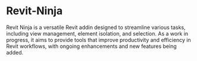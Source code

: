 # Revit-Ninja
Revit Ninja is a versatile Revit addin designed to streamline various tasks, including view management, element isolation, and selection. As a work in progress, it aims to provide tools that improve productivity and efficiency in Revit workflows, with ongoing enhancements and new features being added.

